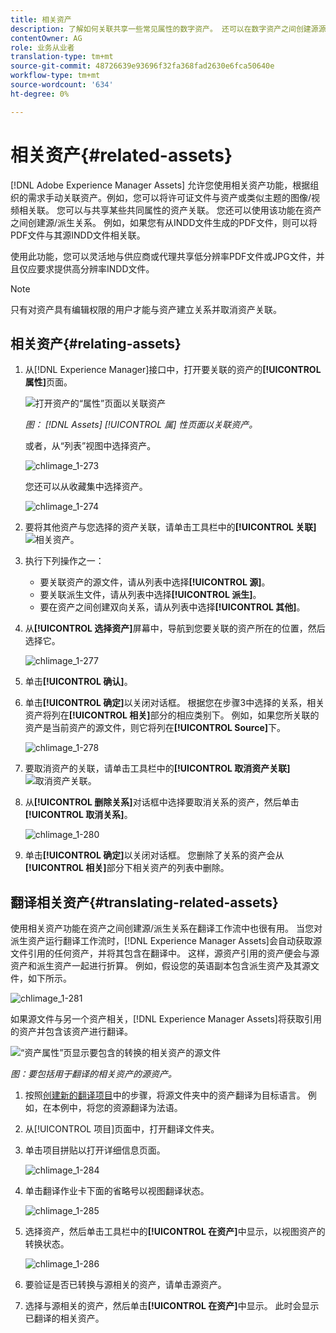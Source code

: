 ```yaml
---
title: 相关资产
description: 了解如何关联共享一些常见属性的数字资产。 还可以在数字资产之间创建源源关系。
contentOwner: AG
role: 业务从业者
translation-type: tm+mt
source-git-commit: 48726639e93696f32fa368fad2630e6fca50640e
workflow-type: tm+mt
source-wordcount: '634'
ht-degree: 0%

---
```



# 相关资产{#related-assets}

[!DNL Adobe Experience Manager Assets] 允许您使用相关资产功能，根据组织的需求手动关联资产。例如，您可以将许可证文件与资产或类似主题的图像/视频相关联。 您可以与共享某些共同属性的资产关联。 您还可以使用该功能在资产之间创建源/派生关系。 例如，如果您有从INDD文件生成的PDF文件，则可以将PDF文件与其源INDD文件相关联。

使用此功能，您可以灵活地与供应商或代理共享低分辨率PDF文件或JPG文件，并且仅应要求提供高分辨率INDD文件。

>[!NOTE]
>
>只有对资产具有编辑权限的用户才能与资产建立关系并取消资产关联。

## 相关资产{#relating-assets}

1. 从[!DNL Experience Manager]接口中，打开要关联的资产的&#x200B;**[!UICONTROL 属性]**&#x200B;页面。

   ![打开资产的“属性”页面以关联资产](assets/asset-properties-relate-assets.png)

   *图： [!DNL Assets] [!UICONTROL 属] 性页面以关联资产。*

   或者，从“列表”视图中选择资产。

   ![chlimage_1-273](assets/chlimage_1-273.png)

   您还可以从收藏集中选择资产。

   ![chlimage_1-274](assets/chlimage_1-274.png)

1. 要将其他资产与您选择的资产关联，请单击工具栏中的&#x200B;**[!UICONTROL 关联]** ![相关资产](assets/do-not-localize/link-relate.png)。
1. 执行下列操作之一：

   * 要关联资产的源文件，请从列表中选择&#x200B;**[!UICONTROL 源]**。
   * 要关联派生文件，请从列表中选择&#x200B;**[!UICONTROL 派生]**。
   * 要在资产之间创建双向关系，请从列表中选择&#x200B;**[!UICONTROL 其他]**。

1. 从&#x200B;**[!UICONTROL 选择资产]**&#x200B;屏幕中，导航到您要关联的资产所在的位置，然后选择它。

   ![chlimage_1-277](assets/chlimage_1-277.png)

1. 单击&#x200B;**[!UICONTROL 确认]**。
1. 单击&#x200B;**[!UICONTROL 确定]**&#x200B;以关闭对话框。 根据您在步骤3中选择的关系，相关资产将列在&#x200B;**[!UICONTROL 相关]**&#x200B;部分的相应类别下。 例如，如果您所关联的资产是当前资产的源文件，则它将列在&#x200B;**[!UICONTROL Source]**&#x200B;下。

   ![chlimage_1-278](assets/chlimage_1-278.png)

1. 要取消资产的关联，请单击工具栏中的&#x200B;**[!UICONTROL 取消资产关联]** ![取消资产关联](assets/do-not-localize/link-unrelate-icon.png)。

1. 从&#x200B;**[!UICONTROL 删除关系]**&#x200B;对话框中选择要取消关系的资产，然后单击&#x200B;**[!UICONTROL 取消关系]**。

   ![chlimage_1-280](assets/chlimage_1-280.png)

1. 单击&#x200B;**[!UICONTROL 确定]**&#x200B;以关闭对话框。 您删除了关系的资产会从&#x200B;**[!UICONTROL 相关]**&#x200B;部分下相关资产的列表中删除。

## 翻译相关资产{#translating-related-assets}

使用相关资产功能在资产之间创建源/派生关系在翻译工作流中也很有用。 当您对派生资产运行翻译工作流时，[!DNL Experience Manager Assets]会自动获取源文件引用的任何资产，并将其包含在翻译中。 这样，源资产引用的资产便会与源资产和派生资产一起进行折算。 例如，假设您的英语副本包含派生资产及其源文件，如下所示。

![chlimage_1-281](assets/chlimage_1-281.png)

如果源文件与另一个资产相关，[!DNL Experience Manager Assets]将获取引用的资产并包含该资产进行翻译。

![“资产属性”页显示要包含的转换的相关资产的源文件](assets/asset-properties-source-asset.png)

*图：要包括用于翻译的相关资产的源资产。*

1. 按照[创建新的翻译项目](translation-projects.md#create-a-new-translation-project)中的步骤，将源文件夹中的资产翻译为目标语言。 例如，在本例中，将您的资源翻译为法语。

1. 从[!UICONTROL 项目]页面中，打开翻译文件夹。

1. 单击项目拼贴以打开详细信息页面。

   ![chlimage_1-284](assets/chlimage_1-284.png)

1. 单击翻译作业卡下面的省略号以视图翻译状态。

   ![chlimage_1-285](assets/chlimage_1-285.png)

1. 选择资产，然后单击工具栏中的&#x200B;**[!UICONTROL 在资产]**&#x200B;中显示，以视图资产的转换状态。

   ![chlimage_1-286](assets/chlimage_1-286.png)

1. 要验证是否已转换与源相关的资产，请单击源资产。

1. 选择与源相关的资产，然后单击&#x200B;**[!UICONTROL 在资产]**&#x200B;中显示。 此时会显示已翻译的相关资产。
